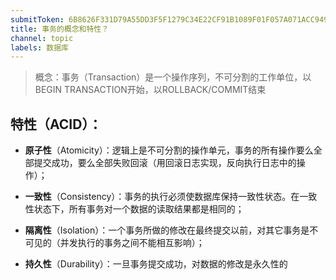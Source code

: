 ```yaml
---
submitToken: 6B8626F331D79A55DD3F5F1279C34E22CF91B1089F01F057A071ACC949CBD799
title: 事务的概念和特性？
channel: topic
labels: 数据库
---
```


> 概念：事务（Transaction）是一个操作序列，不可分割的工作单位，以BEGIN TRANSACTION开始，以ROLLBACK/COMMIT结束

## 特性（ACID）：

- **原子性**（Atomicity）：逻辑上是不可分割的操作单元，事务的所有操作要么全部提交成功，要么全部失败回滚（用回滚日志实现，反向执行日志中的操作）；

- **一致性**（Consistency）：事务的执行必须使数据库保持一致性状态。在一致性状态下，所有事务对一个数据的读取结果都是相同的；

- **隔离性**（Isolation）：一个事务所做的修改在最终提交以前，对其它事务是不可见的（并发执行的事务之间不能相互影响）；

- **持久性**（Durability）：一旦事务提交成功，对数据的修改是永久性的
